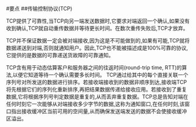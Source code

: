 #要点
##传输控制协议(TCP)

​	TCP提供了可靠性,当TCP向另一端发送数据时,它要求对端返回一个确认,如果没有收到确认,TCP就自动重传数据并等待更长时间。在数次重传失败后,TCP才放弃。

​	TCP并不保证数据一定会被对端接收,因为这是不可能做到的,如果有可能,TCP就将数据递送到对端,否则就通知用户。因此,TCP也不能被描述成是100%可靠的协议,它提供的是数据的可靠递送货故障的可靠通知。

TCP含有用于动态估算客户和服务器之间的往返时间(round-trip time, RTT)的算法,以便它知道等待一个确认需要多长时间。
​	TCP通过给其中的每个直接关联一个序列号对所发送的数据进行排序。若接收端接收到的数据非顺序到达,接收端TCP将先根据它们的序列化重新排序,再把结果数据传递给接收应用。若接收到了重复数据,它将根据序列号判定数据是重复的,从而丢弃重复数据。
​	TCP总是告知对端在任何时刻它一次能够从对端接收多少字节的数据,这称为通知窗口,在任何时刻,该窗口指出接收缓冲区当前可用的空间量,从而确保发送端发送的数据不会使接收缓冲区溢出。